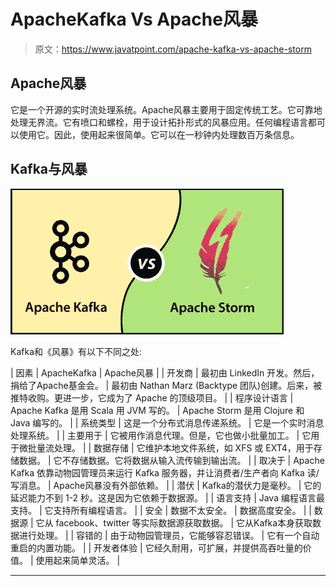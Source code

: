 # ApacheKafka Vs Apache风暴

> 原文：<https://www.javatpoint.com/apache-kafka-vs-apache-storm>

## Apache风暴

它是一个开源的实时流处理系统。Apache风暴主要用于固定传统工艺。它可靠地处理无界流。它有喷口和螺栓，用于设计拓扑形式的风暴应用。任何编程语言都可以使用它。因此，使用起来很简单。它可以在一秒钟内处理数百万条信息。

## Kafka与风暴

![Apache Kafka vs Apache Storm](img/72dfb7f50e00cfa02d5bbfc07711e4c2.png)

Kafka和《风暴》有以下不同之处:

| 因素 | ApacheKafka | Apache风暴 |
| 开发商 | 最初由 LinkedIn 开发。然后，捐给了Apache基金会。 | 最初由 Nathan Marz (Backtype 团队)创建。后来，被推特收购。更进一步，它成为了 Apache 的顶级项目。 |
| 程序设计语言 | Apache Kafka 是用 Scala 用 JVM 写的。 | Apache Storm 是用 Clojure 和 Java 编写的。 |
| 系统类型 | 这是一个分布式消息传递系统。 | 它是一个实时消息处理系统。 |
| 主要用于 | 它被用作消息代理。但是，它也做小批量加工。 | 它用于微批量流处理。 |
| 数据存储 | 它维护本地文件系统，如 XFS 或 EXT4，用于存储数据。 | 它不存储数据。它将数据从输入流传输到输出流。 |
| 取决于 | Apache Kafka 依靠动物园管理员来运行 Kafka 服务器，并让消费者/生产者向 Kafka 读/写消息。 | Apache风暴没有外部依赖。 |
| 潜伏 | Kafka的潜伏力是毫秒。 | 它的延迟能力不到 1-2 秒。这是因为它依赖于数据源。 |
| 语言支持 | Java 编程语言最支持。 | 它支持所有编程语言。 |
| 安全 | 数据不太安全。 | 数据高度安全。 |
| 数据源 | 它从 facebook、twitter 等实际数据源获取数据。 | 它从Kafka本身获取数据进行处理。 |
| 容错的 | 由于动物园管理员，它能够容忍错误。 | 它有一个自动重启的内置功能。 |
| 开发者体验 | 它经久耐用，可扩展，并提供高吞吐量的价值。 | 使用起来简单灵活。 |

* * *